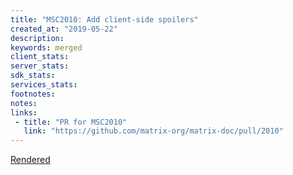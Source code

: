 ```yaml
---
title: "MSC2010: Add client-side spoilers"
created_at: "2019-05-22"
description:
keywords: merged
client_stats:
server_stats:
sdk_stats:
services_stats:
footnotes:
notes:
links:
 - title: "PR for MSC2010"
   link: "https://github.com/matrix-org/matrix-doc/pull/2010"
---
```

[Rendered](https://github.com/Sorunome/matrix-doc/blob/soru/spoilers/proposals/2010-spoilers.md)
